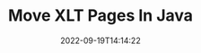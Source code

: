 ---
############################# Static ############################
layout: "auto-gen-merger"
date: 2022-09-19T14:14:22
draft: false
otherformats: ott pdf pps ppsx ppt pptx rtf tex vdx vsdm vsdx vssm vssx vstm vstx vsx

############################# Head ############################
head_title: "Move XLT Pages in Java"
head_description: "Move pages within a XLT document in Java to any position using the documents merger API."

############################# Header ############################
title: "Move XLT Pages In Java"
description: "Move XLT Pages with a few lines of Java code."
bg_image: "https://cms.admin.containerize.com/templates/aspose/App_Themes/V3/images/bg/header1.png"
bg_overlay: false
button:
    enable: true
    icon: "fas fa-arrow-down"
    label: "Download Free Trial"
    link: "https://downloads.groupdocs.com/merger/java"

############################# SubMenu ############################
submenu:
    enable: true

    left:
        img_alt: "GroupDocs.Merger for Java"
        image: "https://cms.admin.containerize.com/templates/groupdocs/images/product-logos/90x90-noborder/groupdocs-merger-java.png"
        product: "GroupDocs.Merger"
        platform: "Java"

    middle:
        button:

            # button loop
            - link: "https://apireference.groupdocs.com/merger/java"
              text: "API Reference"

            # button loop
            - link: "https://github.com/groupdocs-merger"
              text: "Code Examples"

            # button loop
            - link: "https://products.groupdocs.app/merger/family"
              text: "Live Demos"

            # button loop
            - link: "https://purchase.groupdocs.com/pricing/merger/java"
              text: "Pricing"

    right:
        link_download: "https://downloads.groupdocs.com/merger"
        link_learn: "https://docs.groupdocs.com/merger/java"
        link_buy: "https://purchase.groupdocs.com"

############################# About ############################
about:
    enable: true
    title: "About GroupDocs.Merger for Java API"
    content: |
        [GroupDocs.Merger for Java](/merger/java/) offers a simple solution to safely merge & split between a wide range of document formats including PDF, Microsoft Office (Word, Excel, PowerPoint, OneNote), OpenDocument, HTML, images and many others within Java applications. By adding just a few lines of the code, perform several document operations such as move, remove, rotate, swap, extract or change the orientation of pages within the documents. The documents merging API also supports previewing document pages as an image to analyse the document structure, formatting and content on the page.
        
        GroupDocs.Merger API is a right choice for corporate solutions which needs file page moving features. These APIs are well supported on all major operating systems and platforms including J2SE 7.0 (1.7), J2SE 8.0 (1.8), Java 10.

############################# Steps ############################
steps:
    enable: true
    title_left: "Move XLT File Pages in Java"
    content_left: |
        [GroupDocs.Merger for Java](/merger/java/) makes it easy for Java developers to move pages within a XLT file by implementing a few easy steps.
        
        * Initialize **MoveOptions** to specify current and new page numbers.
        * Create new instance of **Merger** and pass source document path as a constructor parameter.
        * Call **movePage** and pass **MoveOptions** object.
        * Call **save** and specify the file path to save the resultant document.

    title_right: "System Requirements"
    content_right: |
        GroupDocs.Merger for Java APIs are supported on all major platforms and operating systems. Before executing the code below, please make sure that you have the following prerequisites installed on your system.

        * Operating Systems: Microsoft Windows, Linux, MacOS
        * Development Environments: NetBeans, IntelliJ IDEA, Eclipse
        * Frameworks: J2SE 7.0 (1.7), J2SE 8.0 (1.8), Java 10
        * Download the latest version of GroupDocs.Merger for Java from [Maven](https://repository.groupdocs.com/webapp/#/artifacts/browse/tree/General/repo/com/groupdocs/groupdocs-merger)
         
    code: |
     {{% merger/additional-styles %}}
     {{< merger/code-merger title="How to move XLT file pages using Java example code">}}

        ```java    
        // Move XLT file pages using GroupDocs.Merger API
        int pageNumber = 6;
        int newPageNumber = 1;

        // Initialize MoveOptions class to specify current and new page numbers
        MoveOptions moveOptions = new MoveOptions(pageNumber, newPageNumber);

        // Instantiate Merger with input XLT document
        Merger merger = new Merger("input.xlt");

        // Call movePage method and pass MoveOptions object to it
        merger.movePage(moveOptions);
    
        // Call save method and pass desired file path to save the output document
        merger.save("output.xlt");
        ```
     {{< /merger/code-merger >}}

############################# Demos ############################
demos:
    enable: true
    title: "Live Demos - Move XLT Pages Online"
    content: |
       Move XLT file pages right now by visiting [GroupDocs.Merger Live Demos](https://products.groupdocs.app/splitter/move-pages/xlt) website.
       The live demo has the following benefits.
        
############################# About Formats ############################
about_formats:
    enable: true

############################# More Formats ############################
more_formats:
    enable: true
    title: "Move Pages of Other Document Formats"
    content: |
        Java documents merger & split API for file formats and images. Move some of the popular file formats as stated below.

############################# Back to top ###############################
back_to_top:
    enable: true
---